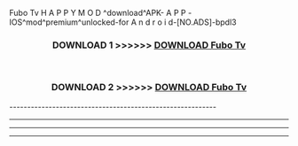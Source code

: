 Fubo Tv  H A P P Y M O D ^download^APK- A P P -IOS^mod^premium^unlocked-for A n d r o i d-[NO.ADS]-bpdl3



<div align="center">

<h3>DOWNLOAD 1 >>>>>> <a href="https://en-mod.web.app/?en= Fubo Tv ">DOWNLOAD Fubo Tv  </a></h3><br>

<h3>DOWNLOAD 2 >>>>>> <a href="https://en-mod.web.app/?en= Fubo Tv ">DOWNLOAD Fubo Tv  </a></h3>

</div>
----------------------------------------------------------

----------------------------------------------------------

----------------------------------------------------------

----------------------------------------------------------



